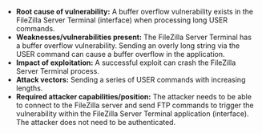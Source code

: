 - **Root cause of vulnerability:** A buffer overflow vulnerability exists in the FileZilla Server Terminal (interface) when processing long USER commands.
- **Weaknesses/vulnerabilities present:** The FileZilla Server Terminal has a buffer overflow vulnerability. Sending an overly long string via the USER command can cause a buffer overflow in the application.
- **Impact of exploitation:** A successful exploit can crash the FileZilla Server Terminal process.
- **Attack vectors:** Sending a series of USER commands with increasing lengths.
- **Required attacker capabilities/position:** The attacker needs to be able to connect to the FileZilla server and send FTP commands to trigger the vulnerability within the FileZilla Server Terminal application (interface). The attacker does not need to be authenticated.